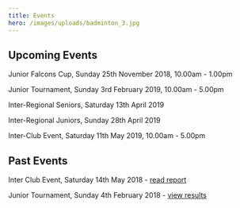 ```yaml
---
title: Events
hero: /images/uploads/badminton_3.jpg
---
```

## Upcoming Events

Junior Falcons Cup, Sunday 25th November 2018, 10.00am - 1.00pm

Junior Tournament, Sunday 3rd February 2019, 10.00am - 5.00pm

Inter-Regional Seniors, Saturday 13th April 2019

Inter-Regional Juniors, Sunday 28th April 2019

Inter-Club Event, Saturday 11th May 2019, 10.00am - 5.00pm

## Past Events

Inter Club Event, Saturday 14th May 2018 - [read report](/news/club-event-report-2018/)

Junior Tournament, Sunday 4th February 2018 - [view results](http://www.nfrba.co.uk/Jnr/tourn/Results_Feb18_complete.pdf)
